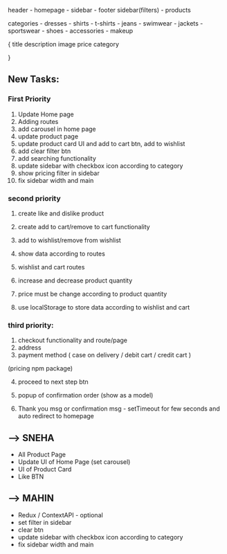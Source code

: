 header - homepage - sidebar - footer
sidebar(filters) - products

categories - dresses - shirts - t-shirts - jeans - swimwear - jackets - sportswear - shoes - accessories - makeup

{
title
description
image
price
category

}

## New Tasks:

### First Priority

1. Update Home page
2. Adding routes
3. add carousel in home page
4. update product page
5. update product card UI and add to cart btn, add to wishlist
6. add clear filter btn
7. add searching functionality
8. update sidebar with checkbox icon
   according to category
9. show pricing filter in sidebar
10. fix sidebar width and main

### second priority

1. create like and dislike product
2. create add to cart/remove to cart functionality
3. add to wishlist/remove from wishlist

4. show data according to routes
5. wishlist and cart routes
6. increase and decrease product quantity

7. price must be change according to product quantity

8. use localStorage to store data according to wishlist and cart

### third priority:

1. checkout functionality and route/page
2. address
3. payment method ( case on delivery / debit cart / credit cart )

(pricing npm package)

4. proceed to next step btn

5. popup of confirmation order (show as a model)

6. Thank you msg or confirmation msg - setTimeout for few seconds and auto redirect to homepage

## --> SNEHA

- All Product Page
- Update UI of Home Page (set carousel)
- UI of Product Card
- Like BTN

## --> MAHIN

- Redux / ContextAPI - optional
- set filter in sidebar
- clear btn
- update sidebar with checkbox icon
  according to category
- fix sidebar width and main
